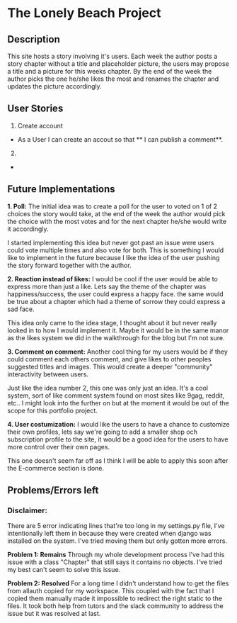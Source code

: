 # The Lonely Beach Project

## Description

This site hosts a story involving it's users.
Each week the author posts a story chapter without a title and placeholder
picture, the users may propose a title and a picture for this weeks chapter.
By the end of the week the author picks the one he/she likes the most and
renames the chapter and updates the picture accordingly.

##

## User Stories

1. Create account

- As a User I can create an accout so that ** I can publish a comment**.

2.

-

## Future Implementations

<strong>1. Poll:</strong>
The initial idea was to create a poll for the user to voted on 1 of 2 choices
the story would take, at the end of the week the author would pick the choice
with the most votes and for the next chapter he/she would write it accordingly.

I started implementing this idea but never got past an issue were users could
vote multiple times and also vote for both. This is something I would like to
implement in the future because I like the idea of the user pushing the story
forward together with the author.

<strong>2. Reaction instead of likes:</strong>
I would be cool if the user would be able to express more than just a like.
Lets say the theme of the chapter was happiness/success, the user could express
a happy face. the same would be true about a chapter which had a theme of
sorrow they could express a sad face.

This idea only came to the idea stage, I thought about it but never really
looked in to how I would implement it. Maybe it would be in the same manor as
the likes system we did in the walkthrough for the blog but I'm not sure.

<strong>3. Comment on comment:</strong>
Another cool thing for my users would be if they could comment each others
comment, and give likes to other peoples suggested titles and images.
This would create a deeper "community" interactivity between users.

Just like the idea number 2, this one was only just an idea. It's a cool system,
sort of like comment system found on most sites like 9gag, reddit, etc..
I might look into the further on but at the moment it would be out of the scope
for this portfolio project.

<strong>4. User costumization:</strong>
I would like the users to have a chance to customize their own profiles, lets
say we're going to add a smaller shop och subscription profile to the site, it
would be a good idea for the users to have more control over their own pages.

This one doesn't seem far off as I think I will be able to apply this soon after
the E-commerce section is done.

## Problems/Errors left

### Disclaimer:

There are 5 error indicating lines that're too long in my settings.py file,
I've intentionally left them in because they were created when django was
installed on the system. I've tried moving them but only gotten more errors.

<strong>Problem 1: Remains</strong>
Through my whole development process I've had this issue with a class "Chapter"
that still says it contains no objects. I've tried my best can't seem to solve
this issue.

<strong>Problem 2: Resolved</strong>
For a long time I didn't understand how to get the files from allauth copied for
my workspace. This coupled with the fact that I copied them manually made it
impossible to redirect the right static to the files.
It took both help from tutors and the slack community to address the issue but
it was resolved at last.
